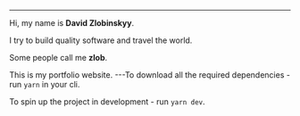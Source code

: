 ---

Hi, my name is **David Zlobinskyy**.

I try to build quality software and travel the world.

Some people call me **zlob**.

This is my portfolio website.
---To download all the required dependencies - run `yarn` in your cli.

To spin up the project in development - run `yarn dev`.
